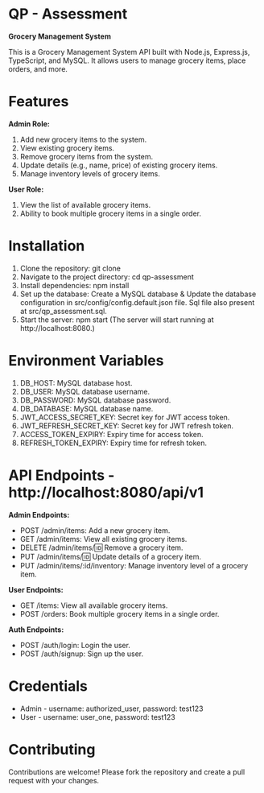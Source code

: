 # QP - Assessment 
<b> Grocery Management System </b>

This is a Grocery Management System API built with Node.js, Express.js, TypeScript, and MySQL. It allows users to manage grocery items, place orders, and more.

# Features
<b> Admin Role: </b>

1. Add new grocery items to the system.
2. View existing grocery items.
3. Remove grocery items from the system.
4. Update details (e.g., name, price) of existing grocery items.
5. Manage inventory levels of grocery items.

<b> User Role: </b>

1. View the list of available grocery items.
2. Ability to book multiple grocery items in a single order.

# Installation
1. Clone the repository: git clone <repository-url>
2. Navigate to the project directory: cd qp-assessment
3. Install dependencies: npm install
4. Set up the database: Create a MySQL database & Update the database configuration in src/config/config.default.json file. Sql file also present at src/qp_assessment.sql.
5. Start the server: npm start (The server will start running at http://localhost:8080.)

# Environment Variables
1. DB_HOST: MySQL database host.
2. DB_USER: MySQL database username.
3. DB_PASSWORD: MySQL database password.
4. DB_DATABASE: MySQL database name.
5. JWT_ACCESS_SECRET_KEY: Secret key for JWT access token.
6. JWT_REFRESH_SECRET_KEY: Secret key for JWT refresh token.
7. ACCESS_TOKEN_EXPIRY: Expiry time for access token.
8. REFRESH_TOKEN_EXPIRY: Expiry time for refresh token.

# API Endpoints - http://localhost:8080/api/v1
<b> Admin Endpoints: </b>

* POST /admin/items: Add a new grocery item.
* GET /admin/items: View all existing grocery items.
* DELETE /admin/items/:id: Remove a grocery item.
* PUT /admin/items/:id: Update details of a grocery item.
* PUT /admin/items/:id/inventory: Manage inventory level of a grocery item.

<b> User Endpoints: </b>

* GET /items: View all available grocery items.
* POST /orders: Book multiple grocery items in a single order.

<b> Auth Endpoints: </b>

* POST /auth/login: Login the user.
* POST /auth/signup: Sign up the user.

# Credentials
* Admin - username: authorized_user, password: test123
* User - username: user_one, password: test123

# Contributing
Contributions are welcome! Please fork the repository and create a pull request with your changes.